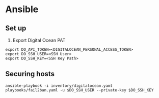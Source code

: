 # Ansible

## Set up
1. Export Digital Ocean PAT
```
export DO_API_TOKEN=<DIGITALOCEAN_PERSONAL_ACCESS_TOKEN>
export DO_SSH_USER=<SSH User>
export DO_SSH_KEY=<SSH Key Path>
```


## Securing hosts

```
ansible-playbook -i inventory/digitalocean.yaml playbooks/fail2ban.yaml -u $DO_SSH_USER --private-key $DO_SSH_KEY
```